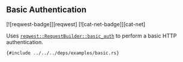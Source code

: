 ## Basic Authentication

[![reqwest-badge]][reqwest] [![cat-net-badge]][cat-net]

Uses [`reqwest::RequestBuilder::basic_auth`] to perform a basic HTTP authentication.

```rust,editable,no_run
{#include ../../../deps/examples/basic.rs}
```

[`reqwest::RequestBuilder::basic_auth`]: https://docs.rs/reqwest/*/reqwest/struct.RequestBuilder.html#method.basic_auth
